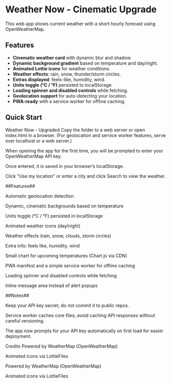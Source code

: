 # Weather Now - Cinematic Upgrade

This web app shows current weather with a short hourly forecast using OpenWeatherMap.

## Features
- **Cinematic weather card** with dynamic blur and shadow.
- **Dynamic background gradient** based on temperature and day/night.
- **Animated Lottie icons** for weather conditions.
- **Weather effects**: rain, snow, thunder/storm circles.
- **Extras displayed**: feels-like, humidity, wind.
- **Units toggle (°C / °F)** persisted to localStorage.
- **Loading spinner and disabled controls** while fetching.
- **Geolocation support** for auto-detecting your location.
- **PWA-ready** with a service worker for offline caching.

## Quick Start
Weather Now - Upgraded
Copy the folder to a web server or open index.html in a browser.
(For geolocation and service worker features, serve over localhost or a web server.)

When opening the app for the first time, you will be prompted to enter your OpenWeatherMap API key.

Once entered, it is saved in your browser’s localStorage.

Click "Use my location" or enter a city and click Search to view the weather.

##Features##

Automatic geolocation detection

Dynamic, cinematic backgrounds based on temperature

Units toggle (°C / °F) persisted in localStorage

Animated weather icons (day/night)

Weather effects (rain, snow, clouds, storm circles)

Extra info: feels like, humidity, wind

Small chart for upcoming temperatures (Chart.js via CDN)

PWA manifest and a simple service worker for offline caching

Loading spinner and disabled controls while fetching

Inline message area instead of alert popups

##Notes##

Keep your API key secret; do not commit it to public repos.

Service worker caches core files; avoid caching API responses without careful versioning.

The app now prompts for your API key automatically on first load for easier deployment.

Credits
Powered by WeatherMap (OpenWeatherMap)

Animated icons via LottieFiles

Powered by WeatherMap (OpenWeatherMap)

Animated icons via LottieFiles
